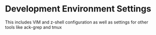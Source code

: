 # Development Environment Settings

This includes VIM and z-shell configuration as well as settings for other tools like ack-grep and tmux


